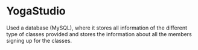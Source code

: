 # YogaStudio
Used a database (MySQL), where it stores all information of the different type of classes provided and stores the information about all the members signing up for the classes.
